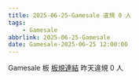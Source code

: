 ```yaml
---
title: 2025-06-25-Gamesale 違規 0 人
tags:
    - Gamesale
abbrlink: 2025-06-25-Gamesale
date: Gamesale-2025-06-25 12:00:00
---
```

Gamesale 板 [板規連結](https://www.ptt.cc/bbs/Gossiping/M.1637425085.A.07D.html)
昨天違規 0 人
